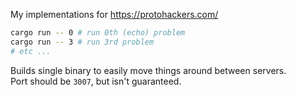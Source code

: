 My implementations for https://protohackers.com/  

```sh
cargo run -- 0 # run 0th (echo) problem
cargo run -- 3 # run 3rd problem
# etc ...
```

Builds single binary to easily move things around between servers.  
Port should be `3007`, but isn't guaranteed.  
